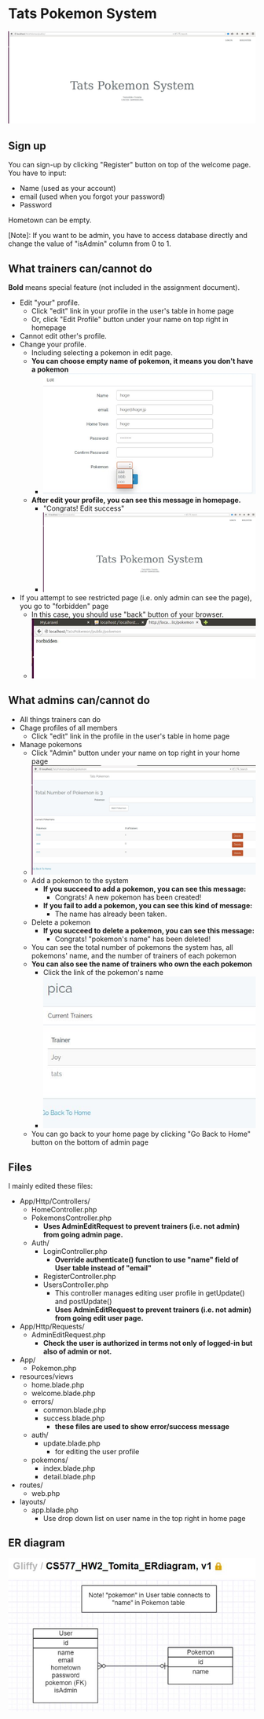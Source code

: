 Tats Pokemon System
===================

![welcome](https://github.com/tomitatsu/csci577_pokemon/blob/master/images/welcome.JPG)

## Sign up
You can sign-up by clicking "Register" button on top of the welcome page. You have to input:

 - Name (used as your account) 
 - email (used when you forgot your password) 
 - Password

Hometown can be empty.

[Note]: If you want to be admin, you have to access database directly and change the value of "isAdmin" column from 0 to 1.

## What trainers can/cannot do
**Bold** means special feature (not included in the assignment document).

 - Edit "your" profile. 
	 - Click "edit" link in your profile in the user's table in home page
	 - Or, click "Edit Profile" button under your name on top right in homepage
 - Cannot edit other's profile.
 - Change your profile.
	 - Including selecting a pokemon in edit page.
	 - **You can choose empty name of pokemon, it means you don't have a pokemon**
		 - ![empty](https://github.com/tomitatsu/csci577_pokemon/blob/master/images/empty_pokemon.JPG) 
	 - **After edit your profile, you can see this message in homepage.** 
		 - "Congrats! Edit success"
		 - ![edit_success](https://github.com/tomitatsu/csci577_pokemon/blob/master/images/welcome.JPG)
 - If you attempt to see restricted page (i.e. only admin can see the page), you go to "forbidden" page
	 - In this case, you should use "back" button of your browser.
	 - ![forbidden](https://github.com/tomitatsu/csci577_pokemon/blob/master/images/forbidden.JPG)

## What admins can/cannot do
 - All things trainers can do
 - Chage profiles of all members
	 - Click "edit" link in the profile in the user's table in home page
 - Manage pokemons
	 - Click "Admin" button under your name on top right in your home page
	 - ![pokemon_dashboard](https://github.com/tomitatsu/csci577_pokemon/blob/master/images/pokemon.JPG)
	 - Add a pokemon to the system
		 - **If you succeed to add a pokemon, you can see this message:**
			 - Congrats! A new pokemon has been created! 
		 - **If you fail to add a pokemon, you can see this kind of message:**
			 - The name has already been taken.
	 - Delete a pokemon
		 - **If you succeed to delete a pokemon, you can see this message:**
			 - Congrats! "pokemon's name" has been deleted! 
	 - You can see the total number of pokemons the system has, all pokemons' name, and the number of trainers of each pokemon
	 - **You can also see the name of trainers who own the each pokemon**
		 - Click the link of the pokemon's name
		 - ![pokemon_detail](https://github.com/tomitatsu/csci577_pokemon/blob/master/images/pokemon_detail.JPG) 
	 - You can go back to your home page by clicking "Go Back to Home" button on the bottom of admin page


## Files
I mainly edited these files:

 - App/Http/Controllers/
	 - HomeController.php
	 - PokemonsController.php
		 - **Uses AdminEditRequest to prevent trainers (i.e. not admin) from going admin page.**
	 - Auth/
		 - LoginController.php
			 - **Override authenticate() function to use "name" field of User table instead of "email"**
		 - RegisterController.php
		 - UsersController.php
			 - This controller manages editing user profile in getUpdate() and postUpdate()
			 - **Uses AdminEditRequest to prevent trainers (i.e. not admin) from going edit user page.**
 - App/Http/Requests/
	 - AdminEditRequest.php
		 - **Check the user is authorized in terms not only of logged-in but also of admin or not.**
 - App/
	 - Pokemon.php
 - resources/views
	 - home.blade.php
	 - welcome.blade.php
	 - errors/
		 - common.blade.php
		 - success.blade.php
			 - **these files are used to show error/success message**
	 - auth/
		 - update.blade.php
			 - for editing the user profile
	 - pokemons/
		 - index.blade.php
		 - detail.blade.php
 - routes/
	 - web.php
 - layouts/
	 - app.blade.php
		 - Use drop down list on user name in the top right in home page

## ER diagram
![ER](https://github.com/tomitatsu/csci577_pokemon/blob/master/images/ER_diagram.JPG)
